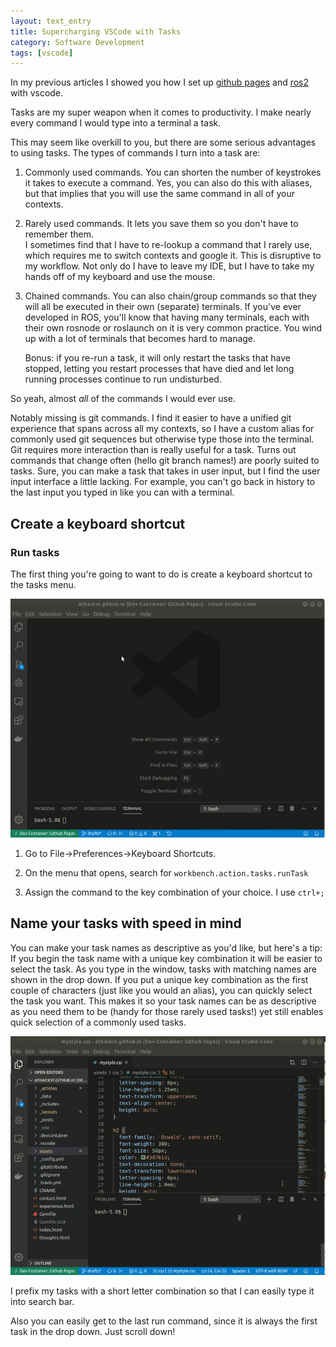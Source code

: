 ```yaml
---
layout: text_entry
title: Supercharging VSCode with Tasks
category: Software Development
tags: [vscode]
---
```


In my previous articles I showed you how I set up [github pages](/articles/vscode_docker_github_pages.html) and [ros2](/articles/vscode_docker_ros2.html) with vscode.

Tasks are my super weapon when it comes to productivity.  I make nearly every command I would type into a terminal a task.

This may seem like overkill to you, but there are some serious advantages to using tasks.  The types of commands I turn into a task are:

1. Commonly used commands. You can shorten the number of keystrokes it takes to execute a command.
    Yes, you can also do this with aliases, but that implies that you will use the same command in all of your contexts.

2. Rarely used commands. It lets you save them so you don't have to remember them.  
   I sometimes find that I have to re-lookup a command that I rarely use, which requires me to switch contexts and google it.  This is disruptive to my workflow.  Not only do I have to leave my IDE, but I have to take my hands off of my keyboard and use the mouse.

3. Chained commands.  You can also chain/group commands so that they will all be executed in their own (separate) terminals.
   If you've ever developed in ROS, you'll know that having many terminals, each with their own rosnode or roslaunch on it is very common practice.  You wind up with a lot of terminals that becomes hard to manage.

   Bonus: if you re-run a task, it will only restart the tasks that have stopped, letting you restart processes that have died and let long running processes continue to run undisturbed.

So yeah, almost _all_ of the commands I would ever use.

Notably missing is git commands.  I find it easier to have a unified git experience that spans across all my contexts, so I have a custom alias for commonly used git sequences but otherwise type those into the terminal.  Git requires more interaction than is really useful for a task.  Turns out commands that change often (hello git branch names!) are poorly suited to tasks.  Sure, you can make a task that takes in user input, but I find the user input interface a little lacking.  For example, you can't go back in history to the last input you typed in like you can with a terminal.

## Create a keyboard shortcut

### Run tasks

The first thing you're going to want to do is create a keyboard shortcut to the tasks menu.

![vscode keyboard shortcut](/assets/img/vscode_keyboard_shortcuts.gif)

1. Go to File->Preferences->Keyboard Shortcuts.

2. On the menu that opens, search for `workbench.action.tasks.runTask`

3. Assign the command to the key combination of your choice.  I use `ctrl+;`

## Name your tasks with speed in mind

You can make your task names as descriptive as you'd like, but here's a tip:  If you begin the task name with a unique key combination it will be easier to select the task.  As you type in the window, tasks with matching names are shown in the drop down.  If you put a unique key combination as the first couple of characters (just like you would an alias), you can quickly select the task you want.  This makes it so your task names can be as descriptive as you need them to be (handy for those rarely used tasks!) yet still enables quick selection of a commonly used tasks.

![vscode run task](/assets/img/vscode_run_task.gif)

I prefix my tasks with a short letter combination so that I can easily type it into search bar.

Also you can easily get to the last run command, since it is always the first task in the drop down.  Just scroll down!
